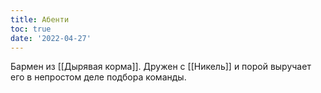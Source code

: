 ```yaml
---
title: Абенти
toc: true
date: '2022-04-27'
---
```

Бармен из [[Дырявая корма]]. Дружен с [[Никель]] и порой выручает его в непростом деле подбора команды. 